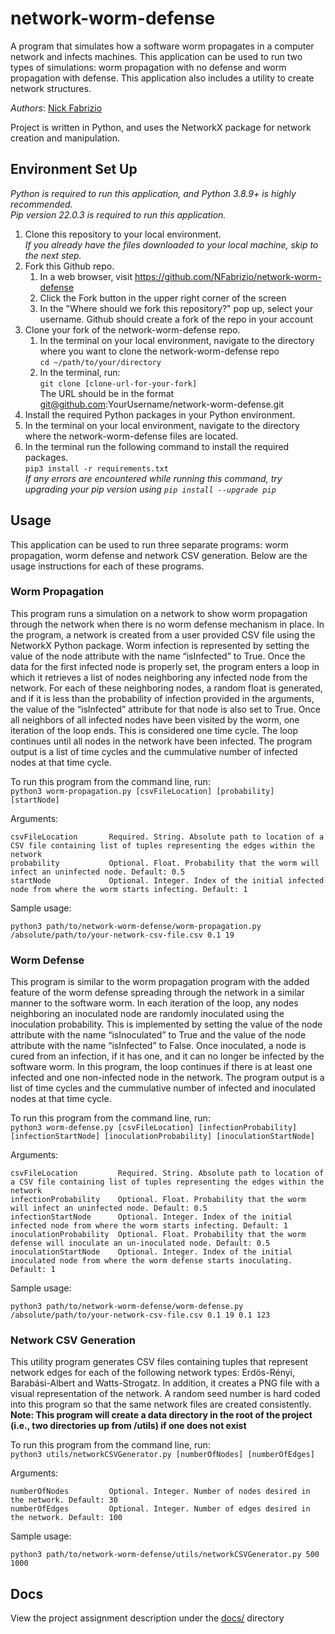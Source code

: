 # network-worm-defense

A program that simulates how a software worm propagates in a computer network and
infects machines. This application can be used to run two types of simulations: worm
propagation with no defense and worm propagation with defense. This application also
includes a utility to create network structures.

_Authors_: [Nick Fabrizio](https://github.com/NFabrizio)

Project is written in Python, and uses the NetworkX package for network creation
and manipulation.

## Environment Set Up

_Python is required to run this application, and Python 3.8.9+ is highly recommended._  
_Pip version 22.0.3 is required to run this application._

1. Clone this repository to your local environment.  
   _If you already have the files downloaded to your local machine, skip to the next step._
2. Fork this Github repo.
   1. In a web browser, visit https://github.com/NFabrizio/network-worm-defense
   2. Click the Fork button in the upper right corner of the screen
   3. In the "Where should we fork this repository?" pop up, select your username.
      Github should create a fork of the repo in your account
3. Clone your fork of the network-worm-defense repo.
   1. In the terminal on your local environment, navigate to the directory where
      you want to clone the network-worm-defense repo  
      `cd ~/path/to/your/directory`
   2. In the terminal, run:  
      `git clone [clone-url-for-your-fork]`  
      The URL should be in the format git@github.com:YourUsername/network-worm-defense.git
4. Install the required Python packages in your Python environment.
5. In the terminal on your local environment, navigate to the directory where
   the network-worm-defense files are located.
6. In the terminal run the following command to install the required packages.  
   `pip3 install -r requirements.txt`  
   _If any errors are encountered while running this command, try upgrading your pip version using `pip install --upgrade pip`_

## Usage

This application can be used to run three separate programs: worm propagation,
worm defense and network CSV generation. Below are the usage instructions for
each of these programs.

### Worm Propagation

This program runs a simulation on a network to show worm propagation through the
network when there is no worm defense mechanism in place. In the program, a
network is created from a user provided CSV file using the NetworkX Python package.
Worm infection is represented by setting the value of the node attribute with the
name “isInfected” to True. Once the data for the first infected node is properly
set, the program enters a loop in which it retrieves a list of nodes neighboring
any infected node from the network. For each of these neighboring nodes, a random
float is generated, and if it is less than the probability of infection provided
in the arguments, the value of the “isInfected” attribute for that node is also
set to True. Once all neighbors of all infected nodes have been visited by the
worm, one iteration of the loop ends. This is considered one time cycle. The loop
continues until all nodes in the network have been infected. The program output is
a list of time cycles and the cummulative number of infected nodes at that time cycle.

To run this program from the command line, run:  
`python3 worm-propagation.py [csvFileLocation] [probability] [startNode]`

Arguments:

```
csvFileLocation       Required. String. Absolute path to location of a CSV file containing list of tuples representing the edges within the network
probability           Optional. Float. Probability that the worm will infect an uninfected node. Default: 0.5
startNode             Optional. Integer. Index of the initial infected node from where the worm starts infecting. Default: 1
```

Sample usage:

```
python3 path/to/network-worm-defense/worm-propagation.py /absolute/path/to/your-network-csv-file.csv 0.1 19
```

### Worm Defense

This program is similar to the worm propagation program with the added feature
of the worm defense spreading through the network in a similar manner to the
software worm. In each iteration of the loop, any nodes neighboring an inoculated
node are randomly inoculated using the inoculation probability. This is
implemented by setting the value of the node attribute with the name
“isInoculated” to True and the value of the node attribute with the name
“isInfected” to False. Once inoculated, a node is cured from an infection, if it
has one, and it can no longer be infected by the software worm. In this program,
the loop continues if there is at least one infected and one non-infected node
in the network. The program output is a list of time cycles and the cummulative
number of infected and inoculated nodes at that time cycle.

To run this program from the command line, run:  
`python3 worm-defense.py [csvFileLocation] [infectionProbability] [infectionStartNode] [inoculationProbability] [inoculationStartNode]`

Arguments:

```
csvFileLocation         Required. String. Absolute path to location of a CSV file containing list of tuples representing the edges within the network
infectionProbability    Optional. Float. Probability that the worm will infect an uninfected node. Default: 0.5
infectionStartNode      Optional. Integer. Index of the initial infected node from where the worm starts infecting. Default: 1
inoculationProbability  Optional. Float. Probability that the worm defense will inoculate an un-inoculated node. Default: 0.5
inoculationStartNode    Optional. Integer. Index of the initial inoculated node from where the worm defense starts inoculating. Default: 1
```

Sample usage:

```
python3 path/to/network-worm-defense/worm-defense.py /absolute/path/to/your-network-csv-file.csv 0.1 19 0.1 123
```

### Network CSV Generation

This utility program generates CSV files containing tuples that represent network edges
for each of the following network types: Erdös-Rényi, Barabási-Albert and
Watts-Strogatz. In addition, it creates a PNG file with a visual representation
of the network. A random seed number is hard coded into this program so that the
same network files are created consistently.  
**Note: This program will create a data directory in the root of the project (i.e., two directories up from /utils) if one does not exist**

To run this program from the command line, run:  
`python3 utils/networkCSVGenerator.py [numberOfNodes] [numberOfEdges]`

Arguments:

```
numberOfNodes         Optional. Integer. Number of nodes desired in the network. Default: 30
numberOfEdges         Optional. Integer. Number of edges desired in the network. Default: 100
```

Sample usage:

```
python3 path/to/network-worm-defense/utils/networkCSVGenerator.py 500 1000
```

## Docs

View the project assignment description under the [docs/](docs) directory
